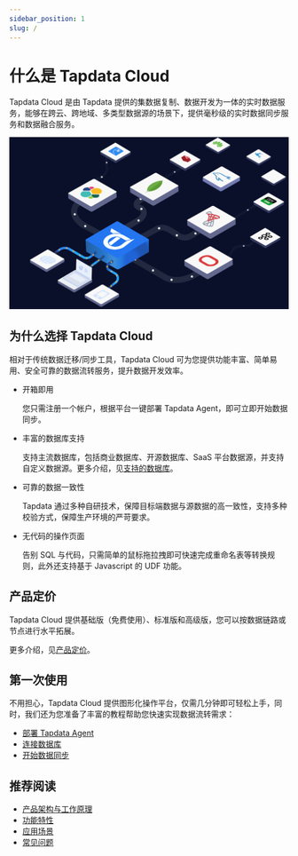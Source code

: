```yaml
---
sidebar_position: 1
slug: /
---
```


# 什么是 Tapdata Cloud

Tapdata Cloud 是由 Tapdata 提供的集数据复制、数据开发为一体的实时数据服务，能够在跨云、跨地域、多类型数据源的场景下，提供毫秒级的实时数据同步服务和数据融合服务。

![](images/tapdata_cloud.gif)

## 为什么选择 Tapdata Cloud

相对于传统数据迁移/同步工具，Tapdata Cloud 可为您提供功能丰富、简单易用、安全可靠的数据流转服务，提升数据开发效率。

* 开箱即用

  您只需注册一个帐户，根据平台一键部署 Tapdata Agent，即可立即开始数据同步。

* 丰富的数据库支持

  支持主流数据库，包括商业数据库、开源数据库、SaaS 平台数据源，并支持自定义数据源。更多介绍，见[支持的数据库](introduction/supported-databases.md)。

* 可靠的数据一致性

  Tapdata 通过多种自研技术，保障目标端数据与源数据的高一致性，支持多种校验方式，保障生产环境的严苛要求。

- 无代码的操作页面

  告别 SQL 与代码，只需简单的鼠标拖拉拽即可快速完成重命名表等转换规则，此外还支持基于 Javascript 的 UDF 功能。



## 产品定价

Tapdata Cloud 提供基础版（免费使用）、标准版和高级版，您可以按数据链路或节点进行水平拓展。

更多介绍，见[产品定价](https://tapdata.net/pricing.html)。



## 第一次使用

不用担心，Tapdata Cloud 提供图形化操作平台，仅需几分钟即可轻松上手，同时，我们还为您准备了丰富的教程帮助您快速实现数据流转需求：

* [部署 Tapdata Agent](cloud/quick-start/install-agent)
* [连接数据库](quick-start/connect-database.md)
* [开始数据同步](cloud/quick-start/create-task)



## 推荐阅读

* [产品架构与工作原理](introduction/architecture.md)
* [功能特性](introduction/features.md)
* [应用场景](introduction/use-cases.md)
* [常见问题](faq/README.md)
